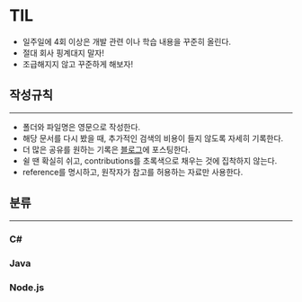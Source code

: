 # TIL

- 일주일에 4회 이상은 개발 관련 이나 학습 내용을 꾸준히 올린다.
- 절대 회사 핑계대지 말자!
- 조급해지지 않고 꾸준하게 해보자!

## 작성규칙

---

- 폴더와 파일명은 영문으로 작성한다.
- 해당 문서를 다시 봤을 때, 추가적인 검색의 비용이 들지 않도록 자세히 기록한다.
- 더 많은 공유를 원하는 기록은 [블로그](https://stack94.tistory.com/)에 포스팅한다.
- 쉴 땐 확실히 쉬고, contributions를 초록색으로 채우는 것에 집착하지 않는다.
- reference를 명시하고, 원작자가 참고를 허용하는 자료만 사용한다.

## 분류

---

### C#

### Java

### Node.js
